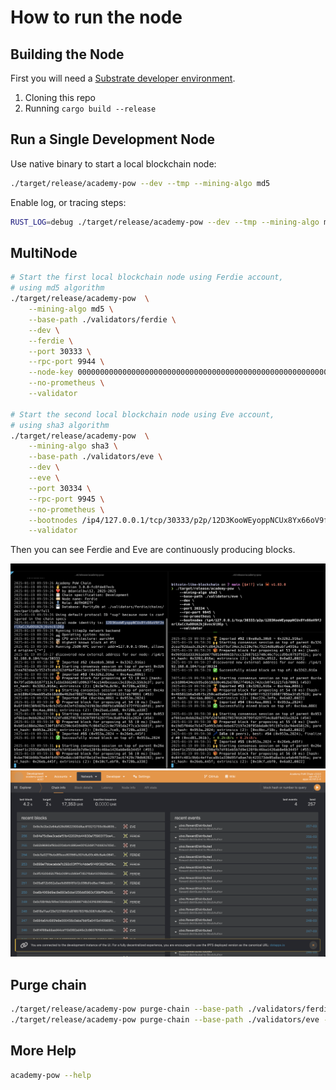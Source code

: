 # How to run the node

## Building the Node

First you will need a [Substrate developer environment](https://docs.substrate.io/install/).

1. Cloning this repo
2. Running `cargo build --release`

## Run a Single Development Node

Use native binary to start a local blockchain node:

```sh
./target/release/academy-pow --dev --tmp --mining-algo md5
```

Enable log, or tracing steps:

```sh
RUST_LOG=debug ./target/release/academy-pow --dev --tmp --mining-algo md5
```


## MultiNode

```sh
# Start the first local blockchain node using Ferdie account,
# using md5 algorithm 
./target/release/academy-pow  \
    --mining-algo md5 \
    --base-path ./validators/ferdie \
    --dev \
    --ferdie \
    --port 30333 \
    --rpc-port 9944 \
    --node-key 0000000000000000000000000000000000000000000000000000000000000001 \
    --no-prometheus \
    --validator

# Start the second local blockchain node using Eve account,
# using sha3 algorithm
./target/release/academy-pow  \
    --mining-algo sha3 \
    --base-path ./validators/eve \
    --dev \
    --eve \
    --port 30334 \
    --rpc-port 9945 \
    --no-prometheus \
    --bootnodes /ip4/127.0.0.1/tcp/30333/p2p/12D3KooWEyoppNCUx8Yx66oV9fJnriXwCcXwDDUA2kj6vnc6iDEp \
    --validator
```

Then you can see Ferdie and Eve are continuously producing blocks.

![multinode-1](assets/multinode-1.png)
![multinode-2](assets/multinode-2.png)

## Purge chain

```sh
./target/release/academy-pow purge-chain --base-path ./validators/ferdie --dev
./target/release/academy-pow purge-chain --base-path ./validators/eve --dev
```

## More Help

```sh
academy-pow --help
```